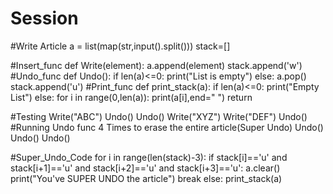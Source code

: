 # Session
#Write Article
a = list(map(str,input().split()))
stack=[]

#Insert_func
def Write(element):
    a.append(element)
    stack.append('w')
#Undo_func
def Undo():
    if len(a)<=0:
        print("List is empty")
    else:
        a.pop()
        stack.append('u')
#Print_func
def print_stack(a):
    if len(a)<=0:
        print("Empty List")
    else:
        for i in range(0,len(a)):
            print(a[i],end=" ")
    return

#Testing
Write("ABC")
Undo()
Undo()
Write("XYZ")
Write("DEF")
Undo() #Running Undo func 4 Times to erase the entire article(Super Undo)
Undo()
Undo()
Undo()

#Super_Undo_Code
for i in range(len(stack)-3):
    if stack[i]=='u' and stack[i+1]=='u' and stack[i+2]=='u' and stack[i+3]=='u':
        a.clear()
        print("You've SUPER UNDO the article")
        break
else:
    print_stack(a)
